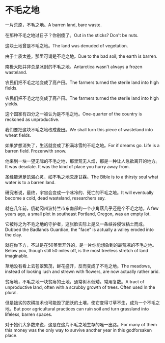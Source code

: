 # 不毛之地

<p><span class="chinese">一片荒原，不毛之地。</span><span class="english">A barren land, bare waste.</span></p>

<p><span class="chinese">在那种不毛之地过日子？你别傻了。</span><span class="english">Out in the sticks? Don't be nuts.</span></p>

<p><span class="chinese">这块土地曾是不毛之地。</span><span class="english">The land was denuded of vegetation.</span></p>

<p><span class="chinese">由于土质太差，那里可谓是不毛之地。</span><span class="english">Due to the bad soil, the earth is barren.</span></p>

<p><span class="chinese">南极大陆并非总是冰封的不毛之地。</span><span class="english">Antarctica wasn't always a frozen wasteland.</span></p>

<p><span class="chinese">农民们把不毛之地变成了高产田。</span><span class="english">The farmers turned the sterile land into high fields.</span></p>

<p><span class="chinese">农民们把不毛之地变成了高产田。</span><span class="english">The farmers turned the sterile land into high yields.</span></p>

<p><span class="chinese">这个国家有四分之一被认为是不毛之地。</span><span class="english">One-quarter of the country is reckoned as unproductive.</span></p>

<p><span class="chinese">我们要把这块不毛之地改成麦田。</span><span class="english">We shall turn this piece of wasteland into wheat fields.</span></p>

<p><span class="chinese">如果梦想消失了，生活就变成了积满冰雪的不毛之地。</span><span class="english">For if dreams go. Life is a barren field. Frozenwith snow.</span></p>

<p><span class="chinese">他来到一块一望无际的不毛之地，那里荒无人烟，那是一种让人急欲离开的地方。</span><span class="english">It was desolate. It was the kind of place you hurry away from.</span></p>

<p><span class="chinese">圣经能满足饥渴心灵，如不毛之地忽逢甘霖。</span><span class="english">The Bible is to a thirsty soul what water is to a barren land.</span></p>

<p><span class="chinese">研究者说，最终，宇宙会变成一个冰冷的、死亡的不毛之地。</span><span class="english">It will eventually become a cold, dead wasteland, researchers say.</span></p>

<p><span class="chinese">就在几年前，俄勒冈州波特兰市东南部的一个小角落几乎还是个不毛之地。</span><span class="english">A few years ago, a small plot in southeast Portland, Oregon, was an empty lot.</span></p>

<p><span class="chinese">它被称之为不毛之地的守护者，这张脸实际上是又一条峡谷侵蚀粘土而成。</span><span class="english">Dubbed the Badlands Guardian, the "face" is actually a valley eroded into the clay.</span></p>

<p><span class="chinese">就在你下方，不过是在50英里开外的，是一片你能想象到的最荒凉的不毛之地。</span><span class="english">Below you, though still 50 miles off, is the most treeless stretch of land imaginable.</span></p>

<p><span class="chinese">草地没有看上去苍翠繁茂，鲜花盛开，反而变成了不毛之地。</span><span class="english">The meadows, instead of looking lush and strewn with flowers, are now actually rather arid.</span></p>

<p><span class="chinese">贫瘠地，不毛之地一块贫瘠的土地，通常树木低矮。常用复数。</span><span class="english">A tract of unproductive land, often with a scrubby growth of trees. Often used In the plural.</span></p>

<p><span class="chinese">但是拙劣的农耕技术也可能毁了肥沃的土壤，使它变得寸草不生，成为一个不毛之地。</span><span class="english">But poor agricultural practices can ruin soil and turn grassland into lifeless, barren spaces.</span></p>

<p><span class="chinese">对于她们大多数来说，这是在这片不毛之地生存的唯一出路。</span><span class="english">For many of them this money was the only way to survive another year in this godforsaken place.</span></p>

